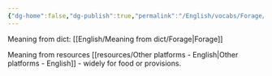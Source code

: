 ```yaml
---
{"dg-home":false,"dg-publish":true,"permalink":"/English/vocabs/Forage/","dgPassFrontmatter":true}
---
```



Meaning from dict: [[English/Meaning from dict/Forage\|Forage]]

Meaning from resources [[resources/Other platforms - English\|Other platforms - English]] - widely for food or provisions.

